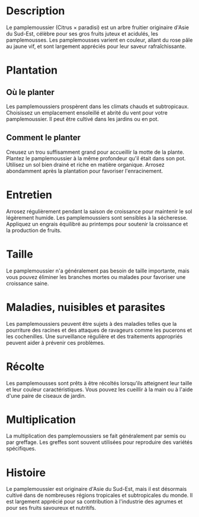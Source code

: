 # Description
Le pamplemoussier (Citrus × paradisi) est un arbre fruitier originaire d'Asie du Sud-Est, célèbre pour ses gros fruits juteux et acidulés, les pamplemousses. Les pamplemousses varient en couleur, allant du rose pâle au jaune vif, et sont largement appréciés pour leur saveur rafraîchissante.

# Plantation
## Où le planter
Les pamplemoussiers prospèrent dans les climats chauds et subtropicaux. Choisissez un emplacement ensoleillé et abrité du vent pour votre pamplemoussier. Il peut être cultivé dans les jardins ou en pot.

## Comment le planter
Creusez un trou suffisamment grand pour accueillir la motte de la plante. Plantez le pamplemoussier à la même profondeur qu'il était dans son pot. Utilisez un sol bien drainé et riche en matière organique. Arrosez abondamment après la plantation pour favoriser l'enracinement.

# Entretien
Arrosez régulièrement pendant la saison de croissance pour maintenir le sol légèrement humide. Les pamplemoussiers sont sensibles à la sécheresse. Appliquez un engrais équilibré au printemps pour soutenir la croissance et la production de fruits.

# Taille
Le pamplemoussier n'a généralement pas besoin de taille importante, mais vous pouvez éliminer les branches mortes ou malades pour favoriser une croissance saine.

# Maladies, nuisibles et parasites
Les pamplemoussiers peuvent être sujets à des maladies telles que la pourriture des racines et des attaques de ravageurs comme les pucerons et les cochenilles. Une surveillance régulière et des traitements appropriés peuvent aider à prévenir ces problèmes.

# Récolte
Les pamplemousses sont prêts à être récoltés lorsqu'ils atteignent leur taille et leur couleur caractéristiques. Vous pouvez les cueillir à la main ou à l'aide d'une paire de ciseaux de jardin.

# Multiplication
La multiplication des pamplemoussiers se fait généralement par semis ou par greffage. Les greffes sont souvent utilisées pour reproduire des variétés spécifiques.

# Histoire
Le pamplemoussier est originaire d'Asie du Sud-Est, mais il est désormais cultivé dans de nombreuses régions tropicales et subtropicales du monde. Il est largement apprécié pour sa contribution à l'industrie des agrumes et pour ses fruits savoureux et nutritifs.
